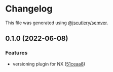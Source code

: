 # Changelog

This file was generated using [@jscutlery/semver](https://github.com/jscutlery/semver).

## 0.1.0 (2022-06-08)


### Features

* versioning plugin for NX ([51ceaa8](https://github.com/wix/velo-external-db/commit/51ceaa8db4ac9e941184ae2727a7e372579cd05e))
